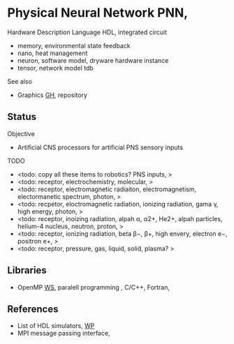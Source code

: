 # Physical Neural Network PNN, 

Hardware Description Language HDL, integrated circuit

* memory, environmental state feedback
* nano, heat management
* neuron, software model, dryware hardware instance
* tensor, network model tdb

See also
* Graphics [GH](https://github.com/YorkEarwaker/Graphics/tree/main), repository

## Status

Objective
* Artificial CNS processors for artificial PNS sensory inputs

TODO
* <todo: copy all these items to robotics? PNS inputs, >
* <todo: receptor, electrochemistry, molecular, >
* <todo: receptor, electromagnetic radiaiton, electromagnetism, electormanetic spectrum, photon, >
* <todo: recpetor, eloctromagnetic radiation, ionizing radiation, gama γ, high energy, photon, >
* <todo: receptor, inoizing radiation, alpah α, α2+, He2+, alpah particles, helium-4 nucleus, neutron, proton, >
* <todo: receptor, ionizing radiation, beta β−, β+, high envery, electron e−, positron e+, >
* <todo: receptor, pressure, gas, liquid, solid, plasma? >

## Libraries
* OpenMP [WS](https://www.openmp.org/), paralell programming , C/C++, Fortran, 

## References
* List of HDL simulators, [WP](https://en.wikipedia.org/wiki/List_of_HDL_simulators)
* MPI message passing interface, 
